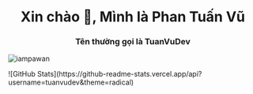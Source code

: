 <h1 align="center">Xin chào 👋, Mình là Phan Tuấn Vũ</h1>
<h3 align="center">Tên thường gọi là TuanVuDev</h3>

<p align="left"> <img src="https://komarev.com/ghpvc/?username=tuanvudev&label=Views&color=blue&style=plastic" alt="iampawan" /> </p>
![GitHub Stats](https://github-readme-stats.vercel.app/api?username=tuanvudev&theme=radical)
